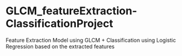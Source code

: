 # GLCM_featureExtraction-ClassificationProject
Feature Extraction Model using GLCM + Classification using Logistic Regression based on the extracted features 

